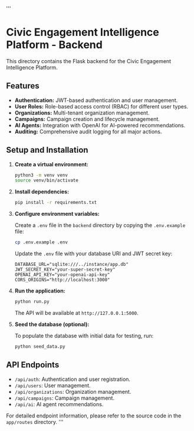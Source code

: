 '''
# Civic Engagement Intelligence Platform - Backend

This directory contains the Flask backend for the Civic Engagement Intelligence Platform.

## Features

- **Authentication:** JWT-based authentication and user management.
- **User Roles:** Role-based access control (RBAC) for different user types.
- **Organizations:** Multi-tenant organization management.
- **Campaigns:** Campaign creation and lifecycle management.
- **AI Agents:** Integration with OpenAI for AI-powered recommendations.
- **Auditing:** Comprehensive audit logging for all major actions.

## Setup and Installation

1.  **Create a virtual environment:**

    ```bash
    python3 -m venv venv
    source venv/bin/activate
    ```

2.  **Install dependencies:**

    ```bash
    pip install -r requirements.txt
    ```

3.  **Configure environment variables:**

    Create a `.env` file in the `backend` directory by copying the `.env.example` file:

    ```bash
    cp .env.example .env
    ```

    Update the `.env` file with your database URI and JWT secret key:

    ```
    DATABASE_URL="sqlite:///../instance/app.db"
    JWT_SECRET_KEY="your-super-secret-key"
    OPENAI_API_KEY="your-openai-api-key"
    CORS_ORIGINS="http://localhost:3000"
    ```

4.  **Run the application:**

    ```bash
    python run.py
    ```

    The API will be available at `http://127.0.0.1:5000`.

5.  **Seed the database (optional):**

    To populate the database with initial data for testing, run:

    ```bash
    python seed_data.py
    ```

## API Endpoints

- `/api/auth`: Authentication and user registration.
- `/api/users`: User management.
- `/api/organizations`: Organization management.
- `/api/campaigns`: Campaign management.
- `/api/ai`: AI agent recommendations.

For detailed endpoint information, please refer to the source code in the `app/routes` directory.
'''
